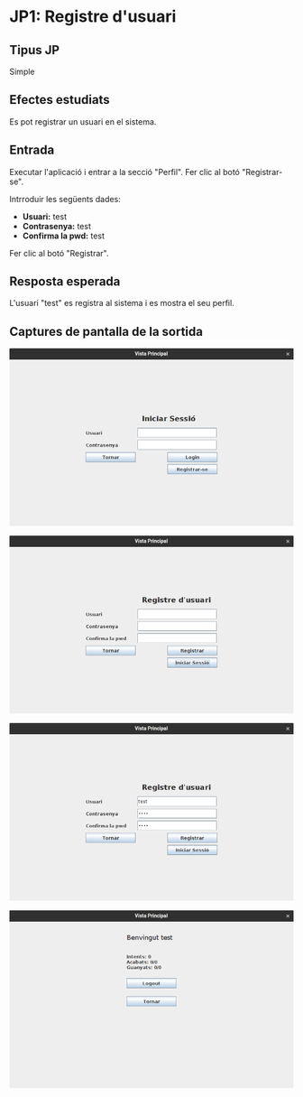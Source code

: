 # JP1: Registre d'usuari

## Tipus JP

Simple

## Efectes estudiats

Es pot registrar un usuari en el sistema.

## Entrada

Executar l'aplicació i entrar a la secció "Perfil". Fer clic al botó "Registrar-se".

Intrroduir les següents dades:

- **Usuari:** test
- **Contrasenya:** test
- **Confirma la pwd:** test

Fer clic al botó "Registrar".

## Resposta esperada

L'usuari "test" es registra al sistema i es mostra el seu perfil.

## Captures de pantalla de la sortida

![Pantalla de login](../imatges_JP/pantalla_login.png)

![Pantalla de registre](../imatges_JP/pantalla_registre.png)

![Pantalla de registre amb dades](../imatges_JP/pantalla_registre_plena_1.png)

![Perfil de l'usuari "test"](../imatges_JP/pantalla_perfil_1.png)
